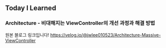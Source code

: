 ## Today I Learned

### Architecture - 비대해지는 ViewController의 개선 과정과 해결 방법

원본 블로그 링크입니다!
https://velog.io/@jwlee010523/Architecture-Massive-ViewController
